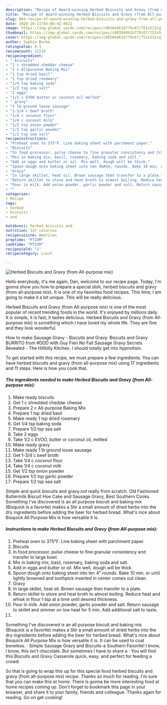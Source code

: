 ```yaml
---
description: "Recipe of Award-winning Herbed Biscuits and Gravy (from All-purpose mix)"
title: "Recipe of Award-winning Herbed Biscuits and Gravy (from All-purpose mix)"
slug: 864-recipe-of-award-winning-herbed-biscuits-and-gravy-from-all-purpose-mix
date: 2020-10-21T03:08:43.062Z
image: https://img-global.cpcdn.com/recipes/c08384d61b779c67/751x532cq70/herbed-biscuits-and-gravy-from-all-purpose-mix-recipe-main-photo.jpg
thumbnail: https://img-global.cpcdn.com/recipes/c08384d61b779c67/751x532cq70/herbed-biscuits-and-gravy-from-all-purpose-mix-recipe-main-photo.jpg
cover: https://img-global.cpcdn.com/recipes/c08384d61b779c67/751x532cq70/herbed-biscuits-and-gravy-from-all-purpose-mix-recipe-main-photo.jpg
author: Sophia Burke
ratingvalue: 4.1
reviewcount: 12219
recipeingredient:
- " biscuits"
- "1 c shredded cheddar cheese"
- "2 c Allpurpose Baking Mix"
- "1 tsp dried basil"
- "1 tsp dried rosemary"
- "1/4 tsp baking soda"
- "1/2 tsp sea salt"
- "2 eggs"
- "1/2 c EVOO butter or coconut oil melted"
- " gravy"
- "1 lb ground loose sausage"
- "1-3/4 c beef broth"
- "1/4 c coconut flour"
- "1/4 c coconut milk"
- "1/2 tsp onion powder"
- "1/2 tsp garlic powder"
- "1/2 tsp sea salt"
recipeinstructions:
- "Preheat oven to 375°F. Line baking sheet with parchment paper."
- "Biscuits"
- "In food processor, pulse cheese to fine granular consistency and transfer to large bowl."
- "Mix in baking mix, basil, rosemary, baking soda and salt."
- "Add in eggs and butter or oil. Mix well, dough will be thick."
- "Spoon dough onto baking sheet into ten 4&#34; rounds. Bake 10 min. or until lightly browned and toothpick inserted in center comes out clean."
- "Gravy"
- "In large skillet, heat oil. Brown sausage then transfer to a plate."
- "Return skillet to stove and heat broth to almost boiling. Reduce heat and whisk in flour 1 tsp at a time until desired thickness."
- "Pour in milk. Add onion powder, garlic powder and salt. Return sausage to skillet and simmer on low heat for 5 min. Add additional salt to taste."
- ""
categories:
- Recipe
tags:
- herbed
- biscuits
- and

katakunci: herbed biscuits and 
nutrition: 147 calories
recipecuisine: American
preptime: "PT19M"
cooktime: "PT32M"
recipeyield: "1"
recipecategory: Lunch

---
```



![Herbed Biscuits and Gravy (from All-purpose mix)](https://img-global.cpcdn.com/recipes/c08384d61b779c67/751x532cq70/herbed-biscuits-and-gravy-from-all-purpose-mix-recipe-main-photo.jpg)

Hello everybody, it's me again, Dan, welcome to our recipe page. Today, I'm gonna show you how to prepare a special dish, herbed biscuits and gravy (from all-purpose mix). It is one of my favorites food recipes. This time, I am going to make it a bit unique. This will be really delicious.

Herbed Biscuits and Gravy (from All-purpose mix) is one of the most popular of recent trending foods in the world. It's enjoyed by millions daily. It is simple, it is fast, it tastes delicious. Herbed Biscuits and Gravy (from All-purpose mix) is something which I have loved my whole life. They are fine and they look wonderful.

How to make Sausage Gravy - Biscuits and Gravy. Biscuits and Gravy BURRITO from #DDD with Guy Fieri No Fail Sausage Gravy Secrets Revealed - The Hillbilly Kitchen. I should totally get into hypnotism.


To get started with this recipe, we must prepare a few ingredients. You can have herbed biscuits and gravy (from all-purpose mix) using 17 ingredients and 11 steps. Here is how you cook that.

<!--inarticleads1-->

##### The ingredients needed to make Herbed Biscuits and Gravy (from All-purpose mix):

1. Make ready  biscuits
1. Get 1 c shredded cheddar cheese
1. Prepare 2 c All-purpose Baking Mix
1. Prepare 1 tsp dried basil
1. Make ready 1 tsp dried rosemary
1. Get 1/4 tsp baking soda
1. Prepare 1/2 tsp sea salt
1. Take 2 eggs
1. Take 1/2 c EVOO, butter or coconut oil, melted
1. Make ready  gravy
1. Make ready 1 lb ground loose sausage
1. Get 1-3/4 c beef broth
1. Take 1/4 c coconut flour
1. Take 1/4 c coconut milk
1. Get 1/2 tsp onion powder
1. Prepare 1/2 tsp garlic powder
1. Prepare 1/2 tsp sea salt


Simple and quick biscuits and gravy.not really from scratch. Old Fashioned Buttermilk Biscuit Hoe Cake and Sausage Gravy, Best Southern Cooks. Something I&#39;ve discovered is an all purpose biscuit and baking mix (Bisquick is a favorite) makes a Stir a small amount of dried herbs into the dry ingredients before adding the beer for herbed bread. What&#39;s nice about Bisquick All Purpose Mix is how versatile it is. 

<!--inarticleads2-->

##### Instructions to make Herbed Biscuits and Gravy (from All-purpose mix):

1. Preheat oven to 375°F. Line baking sheet with parchment paper.
1. Biscuits
1. In food processor, pulse cheese to fine granular consistency and transfer to large bowl.
1. Mix in baking mix, basil, rosemary, baking soda and salt.
1. Add in eggs and butter or oil. Mix well, dough will be thick.
1. Spoon dough onto baking sheet into ten 4&#34; rounds. Bake 10 min. or until lightly browned and toothpick inserted in center comes out clean.
1. Gravy
1. In large skillet, heat oil. Brown sausage then transfer to a plate.
1. Return skillet to stove and heat broth to almost boiling. Reduce heat and whisk in flour 1 tsp at a time until desired thickness.
1. Pour in milk. Add onion powder, garlic powder and salt. Return sausage to skillet and simmer on low heat for 5 min. Add additional salt to taste.
1. 


Something I&#39;ve discovered is an all purpose biscuit and baking mix (Bisquick is a favorite) makes a Stir a small amount of dried herbs into the dry ingredients before adding the beer for herbed bread. What&#39;s nice about Bisquick All Purpose Mix is how versatile it is. It can be used to coat boneless. · Simple Sausage Gravy and Biscuits-a Southern Favorite! I know, I know, this isn&#39;t chocolate. But sometimes I have to share a · You will find this Biscuits and Gravy Casserole quick, easy, and perfect for feeding a crowd. 

So that is going to wrap this up for this special food herbed biscuits and gravy (from all-purpose mix) recipe. Thanks so much for reading. I'm sure that you can make this at home. There is gonna be more interesting food at home recipes coming up. Don't forget to bookmark this page in your browser, and share it to your family, friends and colleague. Thanks again for reading. Go on get cooking!

